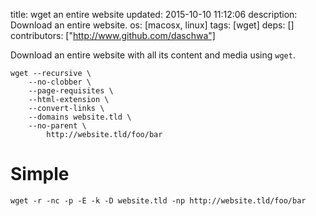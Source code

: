 title: wget an entire website
updated: 2015-10-10 11:12:06
description: Download an entire website.
os: [macosx, linux]
tags: [wget]
deps: []
contributors: ["http://www.github.com/daschwa"] 

Download an entire website with all its content and media using `wget`.

```
wget --recursive \
    --no-clobber \
    --page-requisites \
    --html-extension \
    --convert-links \
    --domains website.tld \
    --no-parent \
        http://website.tld/foo/bar
```

# Simple
```
wget -r -nc -p -E -k -D website.tld -np http://website.tld/foo/bar
```
